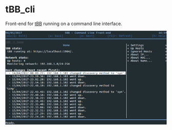 # tBB_cli
Front-end for [tBB](https://github.com/dpdani/tBB) running on a command line interface.

![Alt text](/docs/screenshot.png)
